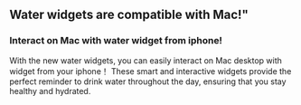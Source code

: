 ## Water widgets are compatible with Mac!"<br>
### Interact on Mac with water widget from iphone!<br>
With the new water widgets, you can easily interact on Mac desktop with widget from your iphone！
These smart and interactive widgets provide the perfect reminder to drink water throughout the day, ensuring that you stay healthy and hydrated.

